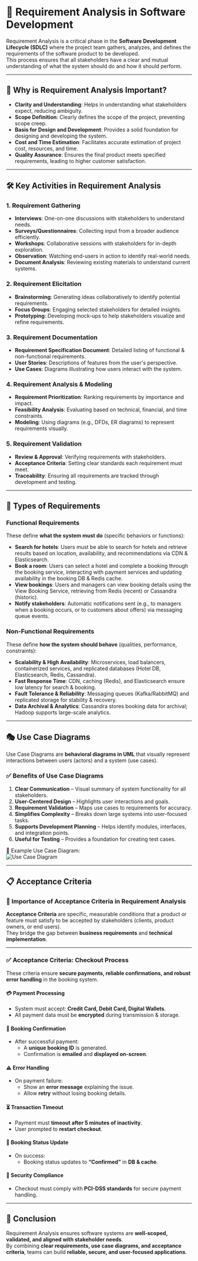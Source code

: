 # 📘 Requirement Analysis in Software Development

Requirement Analysis is a critical phase in the **Software Development Lifecycle (SDLC)** where the project team gathers, analyzes, and defines the requirements of the software product to be developed.  
This process ensures that all stakeholders have a clear and mutual understanding of what the system should do and how it should perform.

---

## 🔎 Why is Requirement Analysis Important?
- **Clarity and Understanding**: Helps in understanding what stakeholders expect, reducing ambiguity.  
- **Scope Definition**: Clearly defines the scope of the project, preventing scope creep.  
- **Basis for Design and Development**: Provides a solid foundation for designing and developing the system.  
- **Cost and Time Estimation**: Facilitates accurate estimation of project cost, resources, and time.  
- **Quality Assurance**: Ensures the final product meets specified requirements, leading to higher customer satisfaction.  

---

## 🛠️ Key Activities in Requirement Analysis

### 1. Requirement Gathering
- **Interviews**: One-on-one discussions with stakeholders to understand needs.  
- **Surveys/Questionnaires**: Collecting input from a broader audience efficiently.  
- **Workshops**: Collaborative sessions with stakeholders for in-depth exploration.  
- **Observation**: Watching end-users in action to identify real-world needs.  
- **Document Analysis**: Reviewing existing materials to understand current systems.  

### 2. Requirement Elicitation
- **Brainstorming**: Generating ideas collaboratively to identify potential requirements.  
- **Focus Groups**: Engaging selected stakeholders for detailed insights.  
- **Prototyping**: Developing mock-ups to help stakeholders visualize and refine requirements.  

### 3. Requirement Documentation
- **Requirement Specification Document**: Detailed listing of functional & non-functional requirements.  
- **User Stories**: Descriptions of features from the user's perspective.  
- **Use Cases**: Diagrams illustrating how users interact with the system.  

### 4. Requirement Analysis & Modeling
- **Requirement Prioritization**: Ranking requirements by importance and impact.  
- **Feasibility Analysis**: Evaluating based on technical, financial, and time constraints.  
- **Modeling**: Using diagrams (e.g., DFDs, ER diagrams) to represent requirements visually.  

### 5. Requirement Validation
- **Review & Approval**: Verifying requirements with stakeholders.  
- **Acceptance Criteria**: Setting clear standards each requirement must meet.  
- **Traceability**: Ensuring all requirements are tracked through development and testing.  

---

## 📑 Types of Requirements

### Functional Requirements
These define **what the system must do** (specific behaviors or functions):

- **Search for hotels**: Users must be able to search for hotels and retrieve results based on location, availability, and recommendations via CDN & Elasticsearch.  
- **Book a room**: Users can select a hotel and complete a booking through the booking service, interacting with payment services and updating availability in the booking DB & Redis cache.  
- **View bookings**: Users and managers can view booking details using the View Booking Service, retrieving from Redis (recent) or Cassandra (historic).  
- **Notify stakeholders**: Automatic notifications sent (e.g., to managers when a booking occurs, or to customers about offers) via messaging queue events.  

### Non-Functional Requirements
These define **how the system should behave** (qualities, performance, constraints):

- **Scalability & High Availability**: Microservices, load balancers, containerized services, and replicated databases (Hotel DB, Elasticsearch, Redis, Cassandra).  
- **Fast Response Time**: CDN, caching (Redis), and Elasticsearch ensure low latency for search & booking.  
- **Fault Tolerance & Reliability**: Messaging queues (Kafka/RabbitMQ) and replicated storage for stability & recovery.  
- **Data Archival & Analytics**: Cassandra stores booking data for archival; Hadoop supports large-scale analytics.  

---

## 🎭 Use Case Diagrams

Use Case Diagrams are **behavioral diagrams in UML** that visually represent interactions between users (actors) and a system (use cases).

### ✅ Benefits of Use Case Diagrams
1. **Clear Communication** – Visual summary of system functionality for all stakeholders.  
2. **User-Centered Design** – Highlights user interactions and goals.  
3. **Requirement Validation** – Maps use cases to requirements for accuracy.  
4. **Simplifies Complexity** – Breaks down large systems into user-focused tasks.  
5. **Supports Development Planning** – Helps identify modules, interfaces, and integration points.  
6. **Useful for Testing** – Provides a foundation for creating test cases.  

📌 Example Use Case Diagram:  
![Use Case Diagram](https://drive.google.com/file/d/1H5I_IcL_xKQ9dT3bwSHP0vC17lKp49y-/view?usp=sharing)  

---

## 📋 Acceptance Criteria

### 🌟 Importance of Acceptance Criteria in Requirement Analysis
**Acceptance Criteria** are specific, measurable conditions that a product or feature must satisfy to be accepted by stakeholders (clients, product owners, or end users).  
They bridge the gap between **business requirements** and **technical implementation**.  

---

### ✅ Acceptance Criteria: Checkout Process

These criteria ensure **secure payments, reliable confirmations, and robust error handling** in the booking system.  

#### 💳 Payment Processing
- System must accept: **Credit Card, Debit Card, Digital Wallets**.  
- All payment data must be **encrypted** during transmission & storage.  

#### 🏨 Booking Confirmation
- After successful payment:  
  - A **unique booking ID** is generated.  
  - Confirmation is **emailed** and **displayed on-screen**.  

#### ⚠️ Error Handling
- On payment failure:  
  - Show an **error message** explaining the issue.  
  - Allow **retry** without losing booking details.  

#### ⏳ Transaction Timeout
- Payment must **timeout after 5 minutes of inactivity**.  
- User prompted to **restart checkout**.  

#### 🔄 Booking Status Update
- On success:  
  - Booking status updates to **“Confirmed”** in **DB & cache**.  

#### 🔐 Security Compliance
- Checkout must comply with **PCI-DSS standards** for secure payment handling.  

---

## 🎯 Conclusion
Requirement Analysis ensures software systems are **well-scoped, validated, and aligned with stakeholder needs**.  
By combining **clear requirements, use case diagrams, and acceptance criteria**, teams can build **reliable, secure, and user-focused applications**.
